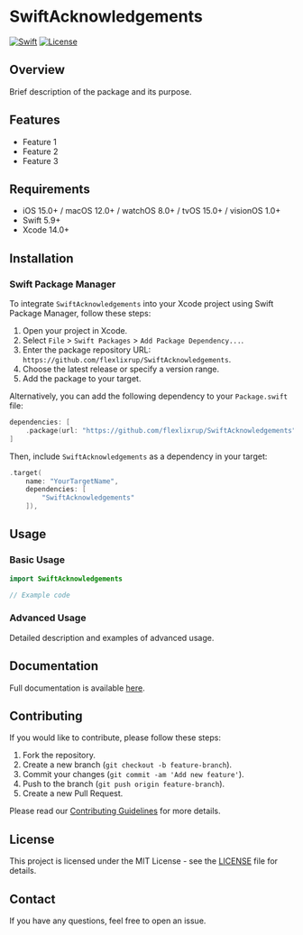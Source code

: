 # SwiftAcknowledgements

[![Swift](https://img.shields.io/badge/Swift-5.9-orange.svg)](https://swift.org)
[![License](https://img.shields.io/badge/License-MIT-blue.svg)](LICENSE)

## Overview

Brief description of the package and its purpose.

## Features

- Feature 1
- Feature 2
- Feature 3

## Requirements

- iOS 15.0+ / macOS 12.0+ / watchOS 8.0+ / tvOS 15.0+ / visionOS 1.0+
- Swift 5.9+
- Xcode 14.0+

## Installation

### Swift Package Manager

To integrate `SwiftAcknowledgements` into your Xcode project using Swift Package Manager, follow these steps:

1. Open your project in Xcode.
2. Select `File` > `Swift Packages` > `Add Package Dependency...`.
3. Enter the package repository URL: `https://github.com/flexlixrup/SwiftAcknowledgements`.
4. Choose the latest release or specify a version range.
5. Add the package to your target.

Alternatively, you can add the following dependency to your `Package.swift` file:

```swift
dependencies: [
    .package(url: "https://github.com/flexlixrup/SwiftAcknowledgements", from: "1.0.0")
]
```

Then, include `SwiftAcknowledgements` as a dependency in your target:

```swift
.target(
    name: "YourTargetName",
    dependencies: [
        "SwiftAcknowledgements"
    ]),
```

## Usage

### Basic Usage

```swift
import SwiftAcknowledgements

// Example code
```

### Advanced Usage

Detailed description and examples of advanced usage.

## Documentation

Full documentation is available [here](link-to-documentation).

## Contributing

If you would like to contribute, please follow these steps:

1. Fork the repository.
2. Create a new branch (`git checkout -b feature-branch`).
3. Commit your changes (`git commit -am 'Add new feature'`).
4. Push to the branch (`git push origin feature-branch`).
5. Create a new Pull Request.

Please read our [Contributing Guidelines](CONTRIBUTING.md) for more details.

## License

This project is licensed under the MIT License - see the [LICENSE](LICENSE) file for details.

## Contact

If you have any questions, feel free to open an issue.
